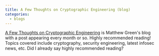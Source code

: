 ```yaml
---
title: A Few Thoughts on Cryptographic Engineering (blog)
categories:
  - blogs
---
```

[A Few Thoughts on Cryptographic Engineering](https://blog.cryptographyengineering.com/) is Matthew Green's blog with a post appearing every month or so. Highly recommended reading! Topics covered include cryptography, security engineering, latest infosec news, etc. Did I already say highly recommended reading?

